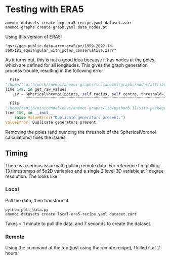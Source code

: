 # Testing with ERA5

```
anemoi-datasets create gcp-era5-recipe.yaml dataset.zarr
anemoi-graphs create graph.yaml data_nodes.pt
```

Using this version of ERA5:

```
"gs://gcp-public-data-arco-era5/ar/1959-2022-1h-360x181_equiangular_with_poles_conservative.zarr"
```

As it turns out, this is not a good idea because it has nodes at the poles,
which are defined for all longitudes.
This gives the graph generation process trouble, resulting in the following
error

```python
  File
"/home/tsmith/work/anemoi/anemoi-graphs/src/anemoi/graphs/nodes/attributes.py",
line 149, in get_raw_values
    sv = SphericalVoronoi(points, self.radius, self.centre, threshold=1e-16)
         ^^^^^^^^^^^^^^^^^^^^^^^^^^^^^^^^^^^^^^^^^^^^^^^^^^^^^^^^^^^^^^^^^^^
  File
"/home/tsmith/miniconda3/envs/anemoi-graphs/lib/python3.11/site-packages/scipy/spatial/_spherical_voronoi.py",
line 189, in __init__
    raise ValueError("Duplicate generators present.")
ValueError: Duplicate generators present.
```

Removing the poles (and bumping the threshold of the SphericalVoronoi
calculations) fixes the issues.

## Timing

There is a serious issue with pulling remote data.
For reference I'm pulling 13 timestamps of 5x2D variables and a single 2 level 3D variable at
1 degree resolution.
The looks like


### Local

Pull the data, then transform it
```
python pull_data.py
anemoi-datasets create local-era5-recipe.yaml dataset.zarr
```

Takes < 1 minute to pull the data, and 7 seconds to create the dataset.

### Remote

Using the command at the top (just using the remote recipe), I killed it at 2
hours.
